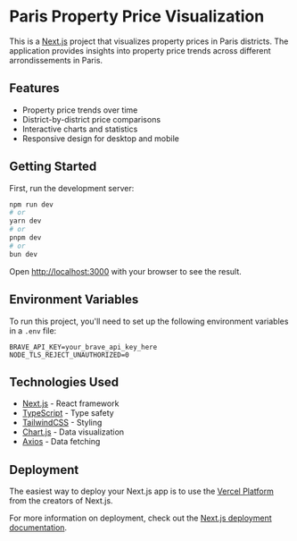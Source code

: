 # Paris Property Price Visualization

This is a [Next.js](https://nextjs.org) project that visualizes property prices in Paris districts. The application provides insights into property price trends across different arrondissements in Paris.

## Features

- Property price trends over time
- District-by-district price comparisons
- Interactive charts and statistics
- Responsive design for desktop and mobile

## Getting Started

First, run the development server:

```bash
npm run dev
# or
yarn dev
# or
pnpm dev
# or
bun dev
```

Open [http://localhost:3000](http://localhost:3000) with your browser to see the result.

## Environment Variables

To run this project, you'll need to set up the following environment variables in a `.env` file:

```
BRAVE_API_KEY=your_brave_api_key_here
NODE_TLS_REJECT_UNAUTHORIZED=0
```

## Technologies Used

- [Next.js](https://nextjs.org/) - React framework
- [TypeScript](https://www.typescriptlang.org/) - Type safety
- [TailwindCSS](https://tailwindcss.com/) - Styling
- [Chart.js](https://www.chartjs.org/) - Data visualization
- [Axios](https://axios-http.com/) - Data fetching

## Deployment

The easiest way to deploy your Next.js app is to use the [Vercel Platform](https://vercel.com/new) from the creators of Next.js.

For more information on deployment, check out the [Next.js deployment documentation](https://nextjs.org/docs/app/building-your-application/deploying).